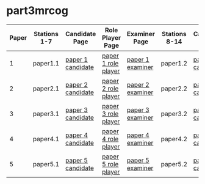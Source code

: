 # part3mrcog



| Paper | Stations 1-7 | Candidate Page | Role Player Page | Examiner Page | Stations 8-14 | Candidate Page | Role Player Page | Examiner Page |
|-------|--------------|----------------|------------------|---------------|---------------|----------------|------------------|---------------|
| 1 | paper1.1 | [paper 1 candidate](paper1.1/exam1c.html) | [paper 1 role player](paper1.1/exam1r.html) | [paper 1 examiner](paper1.1/exam1e.html) | paper1.2 | [paper 1 candidate](paper1.2/exam1c.html) | [paper 1 role player](paper1.2/exam1r.html) | [paper 1 examiner](paper1.2/exam1e.html) |
| 2 | paper2.1 | [paper 2 candidate](paper2.1/exam2c.html) | [paper 2 role player](paper2.1/exam2r.html) | [paper 2 examiner](paper2.1/exam2e.html) | paper2.2 | [paper 2 candidate](paper2.2/exam2c.html) | [paper 2 role player](paper2.2/exam2r.html) | [paper 2 examiner](paper2.2/exam2e.html) |
| 3 | paper3.1 | [paper 3 candidate](paper3.1/exam3c.html) | [paper 3 role player](paper3.1/exam3r.html) | [paper 3 examiner](paper3.1/exam3e.html) | paper3.2 | [paper 3 candidate](paper3.2/exam3c.html) | [paper 3 role player](paper3.2/exam3r.html) | [paper 3 examiner](paper3.2/exam3e.html) |
| 4 | paper4.1 | [paper 4 candidate](paper4.1/exam4c.html) | [paper 4 role player](paper4.1/exam4r.html) | [paper 4 examiner](paper4.1/exam4e.html) | paper4.2 | [paper 4 candidate](paper4.2/exam4c.html) | [paper 4 role player](paper4.2/exam4r.html) | [paper 4 examiner](paper4.2/exam4e.html) |
| 5 | paper5.1 | [paper 5 candidate](paper5.1/exam5c.html) | [paper 5 role player](paper5.1/exam5r.html) | [paper 5 examiner](paper5.1/exam5e.html) | paper5.2 | [paper 5 candidate](paper5.2/exam5c.html) | [paper 5 role player](paper5.2/exam5r.html) | [paper 5 examiner](paper5.2/exam5e.html) |
